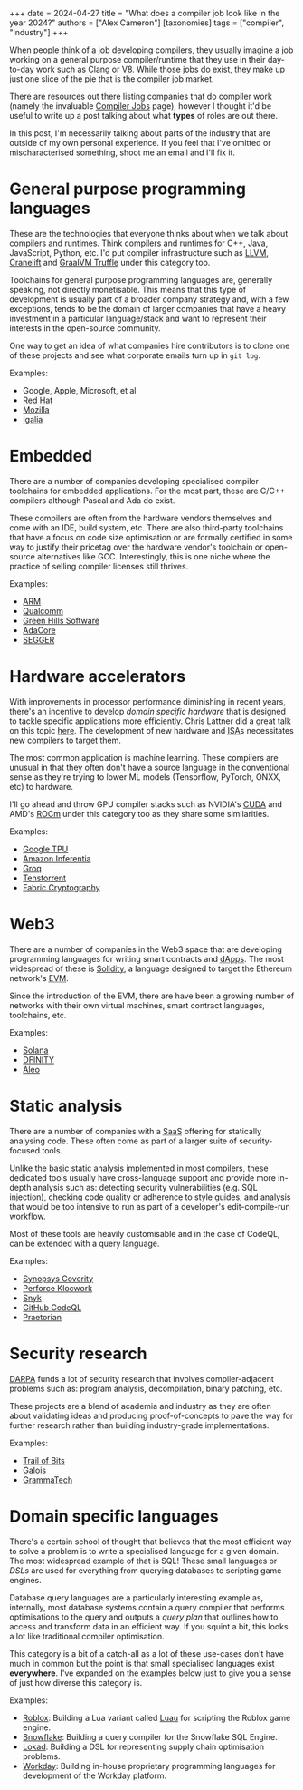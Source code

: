 +++
date = 2024-04-27
title = "What does a compiler job look like in the year 2024?"
authors = ["Alex Cameron"]
[taxonomies]
tags = ["compiler", "industry"]
+++

When people think of a job developing compilers, they usually imagine a job working on a general purpose compiler/runtime that they use in their day-to-day work such as Clang or V8.
While those jobs do exist, they make up just one slice of the pie that is the compiler job market.

There are resources out there listing companies that do compiler work (namely the invaluable [Compiler Jobs](https://mgaudet.github.io/CompilerJobs/) page), however I thought it'd be useful to write up a post talking about what **types** of roles are out there.

In this post, I'm necessarily talking about parts of the industry that are outside of my own personal experience.
If you feel that I've omitted or mischaracterised something, shoot me an email and I'll fix it.

# General purpose programming languages

These are the technologies that everyone thinks about when we talk about compilers and runtimes.
Think compilers and runtimes for C++, Java, JavaScript, Python, etc.
I'd put compiler infrastructure such as [LLVM](https://llvm.org/), [Cranelift](https://cranelift.dev/) and [GraalVM Truffle](https://www.graalvm.org/latest/graalvm-as-a-platform/language-implementation-framework/) under this category too.

Toolchains for general purpose programming languages are, generally speaking, not directly monetisable.
This means that this type of development is usually part of a broader company strategy and, with a few exceptions, tends to be the domain of larger companies that have a heavy investment in a particular language/stack and want to represent their interests in the open-source community.

One way to get an idea of what companies hire contributors is to clone one of these projects and see what corporate emails turn up in `git log`.

Examples:
* Google, Apple, Microsoft, et al
* [Red Hat](https://www.redhat.com/)
* [Mozilla](https://www.mozilla.org/)
* [Igalia](https://www.igalia.com/technology/compilers)

# Embedded

There are a number of companies developing specialised compiler toolchains for embedded applications.
For the most part, these are C/C++ compilers although Pascal and Ada do exist.

These compilers are often from the hardware vendors themselves and come with an IDE, build system, etc.
There are also third-party toolchains that have a focus on code size optimisation or are formally certified in some way to justify their pricetag over the hardware vendor's toolchain or open-source alternatives like GCC.
Interestingly, this is one niche where the practice of selling compiler licenses still thrives.

Examples:
* [ARM](https://www.arm.com/)
* [Qualcomm](https://www.qualcomm.com/)
* [Green Hills Software](https://www.ghs.com/)
* [AdaCore](https://www.adacore.com/)
* [SEGGER](https://www.segger.com/)

# Hardware accelerators

With improvements in processor performance diminishing in recent years, there's an incentive to develop *domain specific hardware* that is designed to tackle specific applications more efficiently.
Chris Lattner did a great talk on this topic [here](https://www.youtube.com/watch?v=4HgShra-KnY).
The development of new hardware and <abbr title="Instruction Set Architecture">ISA</abbr>s necessitates new compilers to target them.

The most common application is machine learning.
These compilers are unusual in that they often don't have a source language in the conventional sense as they're trying to lower ML models (Tensorflow, PyTorch, ONXX, etc) to hardware.

I'll go ahead and throw GPU compiler stacks such as NVIDIA's [CUDA](https://developer.nvidia.com/cuda-toolkit) and AMD's [ROCm](https://www.amd.com/en/products/software/rocm.html) under this category too as they share some similarities.

Examples:
* [Google TPU](https://cloud.google.com/tpu)
* [Amazon Inferentia](https://aws.amazon.com/machine-learning/inferentia/)
* [Groq](https://groq.com/)
* [Tenstorrent](https://tenstorrent.com/)
* [Fabric Cryptography](https://www.fabriccryptography.com/)

# Web3

There are a number of companies in the Web3 space that are developing programming languages for writing smart contracts and <abbr title="Decentralised Applications">dApps</abbr>.
The most widespread of these is [Solidity](https://soliditylang.org/), a language designed to target the Ethereum network's <abbr title="Ethereum Virtual Machine">EVM</abbr>.

Since the introduction of the EVM, there are have been a growing number of networks with their own virtual machines, smart contract languages, toolchains, etc.

Examples:
* [Solana](https://solana.com/)
* [DFINITY](https://dfinity.org/)
* [Aleo](https://aleo.org/)

# Static analysis

There are a number of companies with a <abbr title="Software as a Service">SaaS</abbr> offering for statically analysing code.
These often come as part of a larger suite of security-focused tools.

Unlike the basic static analysis implemented in most compilers, these dedicated tools usually have cross-language support and provide more in-depth analysis such as: detecting security vulnerabilities (e.g. SQL injection), checking code quality or adherence to style guides, and analysis that would be too intensive to run as part of a developer's edit-compile-run workflow.

Most of these tools are heavily customisable and in the case of CodeQL, can be extended with a query language.

Examples:
* [Synopsys Coverity](https://scan.coverity.com/)
* [Perforce Klocwork](https://www.perforce.com/products/klocwork)
* [Snyk](https://snyk.io/)
* [GitHub CodeQL](https://codeql.github.com/)
* [Praetorian](https://www.praetorian.com/)

# Security research

[DARPA](https://www.darpa.mil/) funds a lot of security research that involves compiler-adjacent problems such as: program analysis, decompilation, binary patching, etc.

These projects are a blend of academia and industry as they are often about validating ideas and producing proof-of-concepts to pave the way for further research rather than building industry-grade implementations.

Examples:
* [Trail of Bits](https://www.trailofbits.com/)
* [Galois](https://galois.com/)
* [GrammaTech](https://www.grammatech.com/)

# Domain specific languages

There's a certain school of thought that believes that the most efficient way to solve a problem is to write a specialised language for a given domain.
The most widespread example of that is SQL!
These small languages or *DSLs* are used for everything from querying databases to scripting game engines.

Database query languages are a particularly interesting example as, internally, most database systems contain a query compiler that performs optimisations to the query and outputs a *query plan* that outlines how to access and transform data in an efficient way.
If you squint a bit, this looks a lot like traditional compiler optimisation.

This category is a bit of a catch-all as a lot of these use-cases don't have much in common but the point is that small specialised languages exist **everywhere**.
I've expanded on the examples below just to give you a sense of just how diverse this category is.

Examples:
* [Roblox](https://www.roblox.com/): Building a Lua variant called [Luau](https://luau-lang.org/) for scripting the Roblox game engine.
* [Snowflake](https://www.snowflake.com/en/): Building a query compiler for the Snowflake SQL Engine.
* [Lokad](https://www.lokad.com/): Building a DSL for representing supply chain optimisation problems.
* [Workday](https://www.workday.com/): Building in-house proprietary programming languages for development of the Workday platform.
